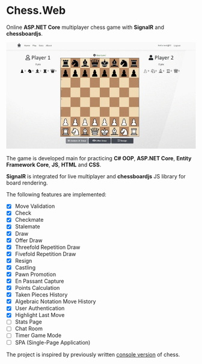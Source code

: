 # Chess.Web
Online **ASP.NET Core** multiplayer chess game with **SignalR** and **chessboardjs**.

![game](Web/Chess.Web/Assets/ezgif.com-crop.gif)

The game is developed main for practicing **C# OOP**, **ASP.NET Core**, **Entity Framework Core**, **JS**, **HTML** and **CSS**. 

**SignalR** is integrated for live multiplayer and **chessboardjs** JS library for board rendering.

The following features are implemented:

- [x] Move Validation
- [x] Check
- [x]  Checkmate
- [x]  Stalemate
- [x]  Draw
- [x]  Offer Draw
- [x]  Threefold Repetition Draw
- [x]  Fivefold Repetition Draw
- [x]  Resign
- [x]  Castling
- [x]  Pawn Promotion
- [x]  En Passant Capture
- [x]  Points Calculation
- [x]  Taken Pieces History
- [x]  Algebraic Notation Move History
- [x]  User Authentication
- [x]  Highlight Last Move
- [ ] Stats Page
- [ ] Chat Room
- [ ] Timer Game Mode
- [ ] SPA (Single-Page Application)

The project is inspired by previously written [console version](https://github.com/psp87/Chess.Console) of chess.
